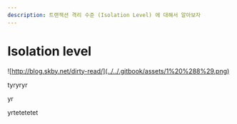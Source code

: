 ```yaml
---
description: 트랜잭션 격리 수준 (Isolation Level) 에 대해서 알아보자
---
```


# Isolation level

![http://blog.skby.net/dirty-read/](../../.gitbook/assets/1%20%288%29.png)

tyryryr

yr

yrtetetetet

